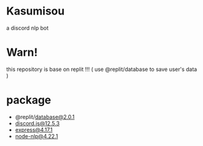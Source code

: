 # Kasumisou
a discord nlp bot

# Warn!
this repository is base on replit !!!
( use @replit/database to save user's data )

# package
- @replit/database@2.0.1
- discord.js@12.5.3
- express@4.17.1
- node-nlp@4.22.1